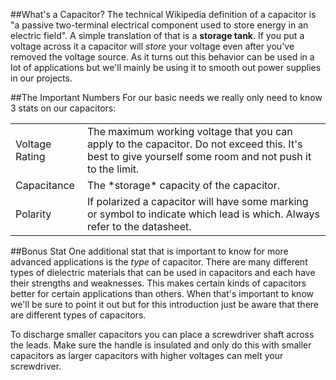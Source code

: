 ##What's a Capacitor?
The technical Wikipedia definition of a capacitor is "a passive two-terminal electrical component used to store energy in an electric field".  A simple translation of that is a **storage tank**.  If you put a voltage across it a capacitor will *store* your voltage even after you've removed the voltage source.  As it turns out this behavior can be used in a lot of applications but we'll mainly be using it to smooth out power supplies in our projects.

##The Important Numbers
For our basic needs we really only need to know 3 stats on our capacitors:

<table class="table table-bordered">
  <tr><td>Voltage Rating</td><td>The maximum working voltage that you can apply to the capacitor.  Do not exceed this.  It's best to give yourself some room and not push it to the limit.</td></tr>
  <tr><td>Capacitance</td><td>The *storage* capacity of the capacitor.</td></tr>
  <tr><td>Polarity</td><td>If polarized a capacitor will have some marking or symbol to indicate which lead is which.  Always refer to the datasheet.</td></tr>
</table>


##Bonus Stat
One additional stat that is important to know for more advanced applications is the *type* of capacitor.  There are many different types of dielectric materials that can be used in capacitors and each have their strengths and weaknesses.  This makes certain kinds of capacitors better for certain applications than others.  When that's important to know we'll be sure to point it out but for this introduction just be aware that there are different types of capacitors.

<div class="tip">To discharge smaller capacitors you can place a screwdriver shaft across the leads.  Make sure the handle is insulated and only do this with smaller capacitors as larger capacitors with higher voltages can melt your screwdriver.
</div>